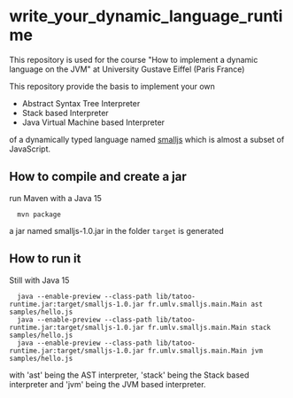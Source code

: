 # write_your_dynamic_language_runtime

This repository is used for the course "How to implement a dynamic language on the JVM" at University Gustave Eiffel (Paris France)

This repository provide the basis to implement your own
- Abstract Syntax Tree Interpreter
- Stack based Interpreter
- Java Virtual Machine based Interpreter

of a dynamically typed language named [smalljs](smalljs.md) which is almost a subset of JavaScript.

How to compile and create a jar
---
run Maven with a Java 15
```
  mvn package
```
a jar named smalljs-1.0.jar in the folder `target` is generated

How to run it
---
Still with Java 15
```
  java --enable-preview --class-path lib/tatoo-runtime.jar:target/smalljs-1.0.jar fr.umlv.smalljs.main.Main ast samples/hello.js
  java --enable-preview --class-path lib/tatoo-runtime.jar:target/smalljs-1.0.jar fr.umlv.smalljs.main.Main stack samples/hello.js
  java --enable-preview --class-path lib/tatoo-runtime.jar:target/smalljs-1.0.jar fr.umlv.smalljs.main.Main jvm samples/hello.js
```
with 'ast' being the AST interpreter, 'stack' being the Stack based interpreter and 'jvm' being the JVM based interpreter.
